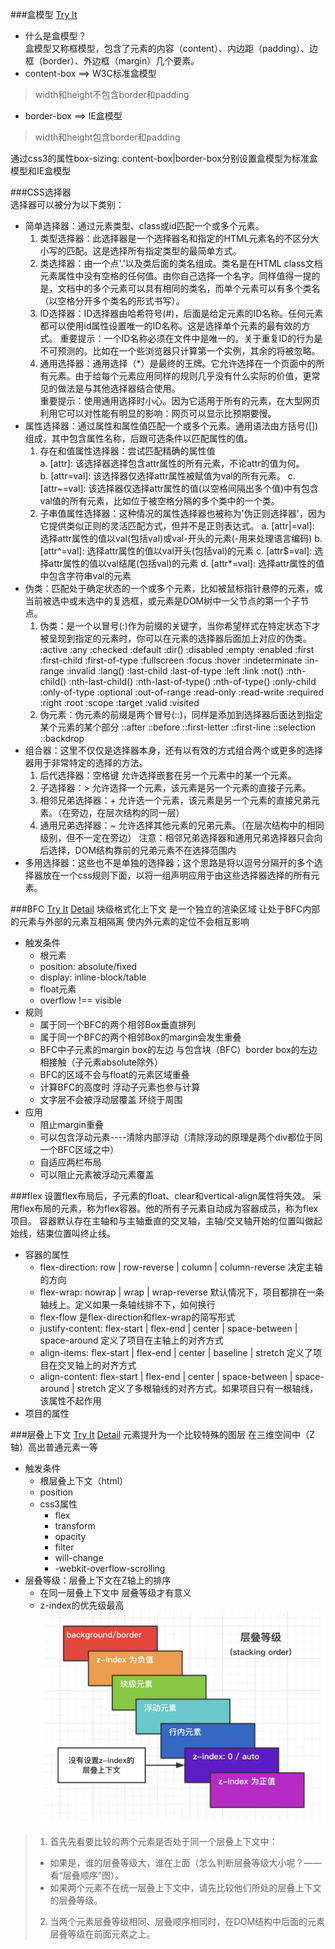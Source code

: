 ###盒模型 [Try It](./demo/boxSizing.html)
* 什么是盒模型？  
盒模型又称框模型，包含了元素的内容（content）、内边距（padding）、边框（border）、外边框（margin）几个要素。  
* content-box ==> W3C标准盒模型
> width和height不包含border和padding
* border-box ==> IE盒模型
> width和height包含border和padding

通过css3的属性box-sizing: content-box|border-box分别设置盒模型为标准盒模型和IE盒模型  

###CSS选择器  
选择器可以被分为以下类别：  
- 简单选择器：通过元素类型、class或id匹配一个或多个元素。
    1. 类型选择器：此选择器是一个选择器名和指定的HTML元素名的不区分大小写的匹配。这是选择所有指定类型的最简单方式。  
    2. 类选择器：由一个点'.'以及类后面的类名组成。类名是在HTML class文档元素属性中没有空格的任何值。由你自己选择一个名字。同样值得一提的是，文档中的多个元素可以具有相同的类名，而单个元素可以有多个类名（以空格分开多个类名的形式书写）。  
    3. ID选择器：ID选择器由哈希符号(#)，后面是给定元素的ID名称。任何元素都可以使用id属性设置唯一的ID名称。这是选择单个元素的最有效的方式。 
        重要提示：一个ID名称必须在文件中是唯一的。关于重复ID的行为是不可预测的。比如在一个些浏览器只计算第一个实例，其余的将被忽略。   
    4. 通用选择器：通用选择（*）是最终的王牌。它允许选择在一个页面中的所有元素。由于给每个元素应用同样的规则几乎没有什么实际的价值，更常见的做法是与其他选择器结合使用。  
        重要提示：使用通用选择时小心。因为它适用于所有的元素，在大型网页利用它可以对性能有明显的影响：网页可以显示比预期要慢。
- 属性选择器：通过属性和属性值匹配一个或多个元素。通用语法由方括号([])组成，其中包含属性名称，后跟可选条件以匹配属性的值。  
    1. 存在和值属性选择器：尝试匹配精确的属性值  
        a. [attr]: 该选择器选择包含attr属性的所有元素，不论attr的值为何。  
        b. [attr=val]: 该选择器仅选择attr属性被赋值为val的所有元素。
        c. [attr~=val]: 该选择器仅选择attr属性的值(以空格间隔出多个值)中有包含val值的所有元素，比如位于被空格分隔的多个类中的一个类。
    2. 子串值属性选择器：这种情况的属性选择器也被称为'伪正则选择器'，因为它提供类似正则的灵活匹配方式，但并不是正则表达式。
        a. [attr|=val]: 选择attr属性的值以val(包括val)或val-开头的元素(-用来处理语言编码)
        b. [attr^=val]: 选择attr属性的值以val开头(包括val)的元素
        c. [attr$=val]: 选择attr属性的值以val结尾(包括val)的元素
        d. [attr*=val]: 选择attr属性的值中包含字符串val的元素
- 伪类：匹配处于确定状态的一个或多个元素，比如被鼠标指针悬停的元素，或当前被选中或未选中的复选框，或元素是DOM树中一父节点的第一个子节点。 
    1. 伪类：是一个以冒号(:)作为前缀的关键字，当你希望样式在特定状态下才被呈现到指定的元素时，你可以在元素的选择器后面加上对应的伪类。
    :active
    :any
    :checked
    :default
    :dir()
    :disabled
    :empty
    :enabled
    :first
    :first-child
    :first-of-type
    :fullscreen
    :focus
    :hover
    :indeterminate
    :in-range
    :invalid
    :lang()
    :last-child
    :last-of-type
    :left
    :link
    :not()
    :nth-child()
    :nth-last-child()
    :nth-last-of-type()
    :nth-of-type()
    :only-child
    :only-of-type
    :optional
    :out-of-range
    :read-only
    :read-write
    :required
    :right
    :root
    :scope
    :target
    :valid
    :visited
    2. 伪元素：伪元素的前缀是两个冒号(::)，同样是添加到选择器后面达到指定某个元素的某个部分 
    ::after
    ::before
    ::first-letter
    ::first-line
    ::selection
    ::backdrop
- 组合器：这里不仅仅是选择器本身，还有以有效的方式组合两个或更多的选择器用于非常特定的选择的方法。 
    1. 后代选择器：空格键 允许选择嵌套在另一个元素中的某一个元素。
    2. 子选择器：> 允许选择一个元素，该元素是另一个元素的直接子元素。
    3. 相邻兄弟选择器：+ 允许选一个元素，该元素是另一个元素的直接兄弟元素。（在旁边，在层次结构的同一层）
    4. 通用兄弟选择器：~ 允许选择其他元素的兄弟元素。（在层次结构中的相同级别，但不一定在旁边）
    注意：相邻兄弟选择器和通用兄弟选择器只会向后选择，DOM结构靠前的兄弟元素不在选择范围内
- 多用选择器：这些也不是单独的选择器；这个思路是将以逗号分隔开的多个选择器放在一个css规则下面，以将一组声明应用于由这些选择器选择的所有元素。  


###BFC [Try It](./demo/BFC.html) [Detail](https://juejin.im/post/59b73d5bf265da064618731d)
块级格式化上下文 是一个独立的渲染区域 让处于BFC内部的元素与外部的元素互相隔离 使内外元素的定位不会相互影响
* 触发条件
    * 根元素
    * position: absolute/fixed
    * display: inline-block/table
    * float元素
    * overflow !== visible
* 规则
    * 属于同一个BFC的两个相邻Box垂直排列
    * 属于同一个BFC的两个相邻Box的margin会发生重叠
    * BFC中子元素的margin box的左边 与包含块（BFC）border box的左边相接触（子元素absolute除外）
    * BFC的区域不会与float的元素区域重叠
    * 计算BFC的高度时 浮动子元素也参与计算
    * 文字层不会被浮动层覆盖 环绕于周围
* 应用
    * 阻止margin重叠
    * 可以包含浮动元素----清除内部浮动（清除浮动的原理是两个div都位于同一个BFC区域之中）
    * 自适应两栏布局
    * 可以阻止元素被浮动元素覆盖

###flex
设置flex布局后，子元素的float、clear和vertical-align属性将失效。
采用flex布局的元素，称为flex容器。他的所有子元素自动成为容器成员，称为flex项目。
容器默认存在主轴和与主轴垂直的交叉轴，主轴/交叉轴开始的位置叫做起始线，结束位置叫终止线。
- 容器的属性
    * flex-direction: row | row-reverse | column | column-reverse
        决定主轴的方向
    * flex-wrap: nowrap | wrap | wrap-reverse
        默认情况下，项目都排在一条轴线上。定义如果一条轴线排不下，如何换行
    * flex-flow
        是flex-direction和flex-wrap的简写形式
    * justify-content: flex-start | flex-end | center | space-between | space-around
        定义了项目在主轴上的对齐方式
    * align-items: flex-start | flex-end | center | baseline | stretch
        定义了项目在交叉轴上的对齐方式
    * align-content: flex-start | flex-end | center | space-between | space-around | stretch
        定义了多根轴线的对齐方式。如果项目只有一根轴线，该属性不起作用
- 项目的属性


###层叠上下文 [Try It](./demo/stackingContext.html) [Detail](https://juejin.im/post/5b876f86518825431079ddd6)
元素提升为一个比较特殊的图层 在三维空间中（Z轴）高出普通元素一等
* 触发条件
    * 根层叠上下文（html）
    * position
    * css3属性
        * flex
        * transform
        * opacity
        * filter
        * will-change
        * -webkit-overflow-scrolling
* 层叠等级：层叠上下文在Z轴上的排序
    * 在同一层叠上下文中 层叠等级才有意义
    * z-index的优先级最高
![image](./images/stackingContext.png)
> 1. 首先先看要比较的两个元素是否处于同一个层叠上下文中：
> * 如果是，谁的层叠等级大，谁在上面（怎么判断层叠等级大小呢？——看“层叠顺序”图）。
> * 如果两个元素不在统一层叠上下文中，请先比较他们所处的层叠上下文的层叠等级。
> 2. 当两个元素层叠等级相同、层叠顺序相同时，在DOM结构中后面的元素层叠等级在前面元素之上。
